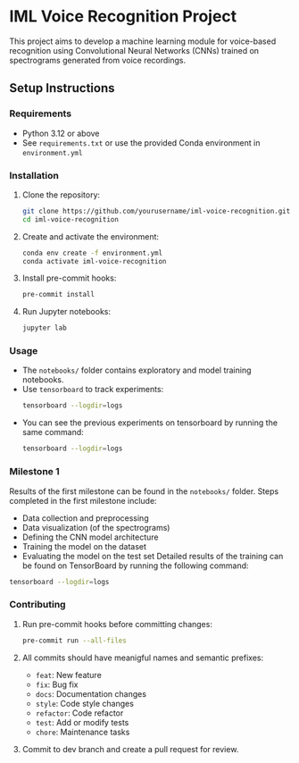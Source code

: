 # IML Voice Recognition Project

This project aims to develop a machine learning module for voice-based recognition using Convolutional Neural Networks (CNNs) trained on spectrograms generated from voice recordings.

## Setup Instructions

### Requirements
- Python 3.12 or above
- See `requirements.txt` or use the provided Conda environment in `environment.yml`

### Installation

1. Clone the repository:
   ```bash
   git clone https://github.com/yourusername/iml-voice-recognition.git
   cd iml-voice-recognition
   ```

1. Create and activate the environment:

   ```bash
   conda env create -f environment.yml
   conda activate iml-voice-recognition
   ```
1. Install pre-commit hooks:

   ```bash
   pre-commit install
   ```
1. Run Jupyter notebooks:

   ```bash
   jupyter lab
   ```

### Usage

- The `notebooks/` folder contains exploratory and model training notebooks.
- Use `tensorboard` to track experiments:
  ```bash
  tensorboard --logdir=logs
  ```
- You can see the previous experiments on tensorboard by running the same command:
  ```bash
  tensorboard --logdir=logs
  ```

### Milestone 1

Results of the first milestone can be found in the `notebooks/` folder. Steps completed in the first milestone include:
- Data collection and preprocessing
- Data visualization (of the spectrograms)
- Defining the CNN model architecture
- Training the model on the dataset
- Evaluating the model on the test set
Detailed results of the training can be found on TensorBoard by running the following command:
```bash
tensorboard --logdir=logs
```

### Contributing

1. Run pre-commit hooks before committing changes:
   ```bash
   pre-commit run --all-files
   ```

2. All commits should have meanigful names and semantic prefixes:
   - `feat`: New feature
   - `fix`: Bug fix
   - `docs`: Documentation changes
   - `style`: Code style changes
   - `refactor`: Code refactor
   - `test`: Add or modify tests
   - `chore`: Maintenance tasks

3. Commit to dev branch and create a pull request for review.
